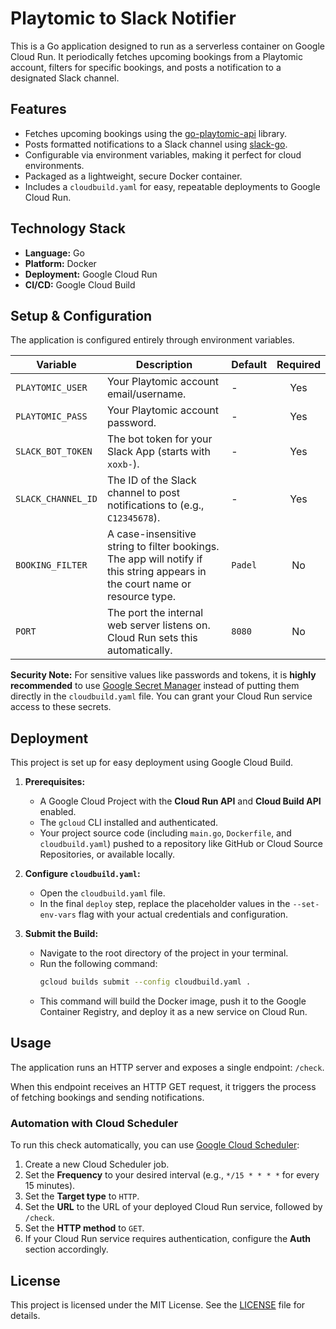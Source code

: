 # Playtomic to Slack Notifier

This is a Go application designed to run as a serverless container on Google Cloud Run. It periodically fetches upcoming bookings from a Playtomic account, filters for specific bookings, and posts a notification to a designated Slack channel.

## Features

-   Fetches upcoming bookings using the [go-playtomic-api](https://github.com/rafa-garcia/go-playtomic-api) library.
-   Posts formatted notifications to a Slack channel using [slack-go](https://github.com/slack-go/slack).
-   Configurable via environment variables, making it perfect for cloud environments.
-   Packaged as a lightweight, secure Docker container.
-   Includes a `cloudbuild.yaml` for easy, repeatable deployments to Google Cloud Run.

## Technology Stack

-   **Language:** Go
-   **Platform:** Docker
-   **Deployment:** Google Cloud Run
-   **CI/CD:** Google Cloud Build

## Setup & Configuration

The application is configured entirely through environment variables.

| Variable           | Description                                                                                              | Default | Required |
| ------------------ | -------------------------------------------------------------------------------------------------------- | ------- | :------: |
| `PLAYTOMIC_USER`   | Your Playtomic account email/username.                                                                   | -       |   Yes    |
| `PLAYTOMIC_PASS`   | Your Playtomic account password.                                                                         | -       |   Yes    |
| `SLACK_BOT_TOKEN`  | The bot token for your Slack App (starts with `xoxb-`).                                                  | -       |   Yes    |
| `SLACK_CHANNEL_ID` | The ID of the Slack channel to post notifications to (e.g., `C12345678`).                                | -       |   Yes    |
| `BOOKING_FILTER`   | A case-insensitive string to filter bookings. The app will notify if this string appears in the court name or resource type. | `Padel` |    No    |
| `PORT`             | The port the internal web server listens on. Cloud Run sets this automatically.                          | `8080`  |    No    |

**Security Note:** For sensitive values like passwords and tokens, it is **highly recommended** to use [Google Secret Manager](https://cloud.google.com/secret-manager) instead of putting them directly in the `cloudbuild.yaml` file. You can grant your Cloud Run service access to these secrets.

## Deployment

This project is set up for easy deployment using Google Cloud Build.

1.  **Prerequisites:**
    * A Google Cloud Project with the **Cloud Run API** and **Cloud Build API** enabled.
    * The `gcloud` CLI installed and authenticated.
    * Your project source code (including `main.go`, `Dockerfile`, and `cloudbuild.yaml`) pushed to a repository like GitHub or Cloud Source Repositories, or available locally.

2.  **Configure `cloudbuild.yaml`:**
    * Open the `cloudbuild.yaml` file.
    * In the final `deploy` step, replace the placeholder values in the `--set-env-vars` flag with your actual credentials and configuration.

3.  **Submit the Build:**
    * Navigate to the root directory of the project in your terminal.
    * Run the following command:
        ```bash
        gcloud builds submit --config cloudbuild.yaml .
        ```
    * This command will build the Docker image, push it to the Google Container Registry, and deploy it as a new service on Cloud Run.

## Usage

The application runs an HTTP server and exposes a single endpoint: `/check`.

When this endpoint receives an HTTP GET request, it triggers the process of fetching bookings and sending notifications.

### Automation with Cloud Scheduler

To run this check automatically, you can use [Google Cloud Scheduler](https://cloud.google.com/scheduler):

1.  Create a new Cloud Scheduler job.
2.  Set the **Frequency** to your desired interval (e.g., `*/15 * * * *` for every 15 minutes).
3.  Set the **Target type** to `HTTP`.
4.  Set the **URL** to the URL of your deployed Cloud Run service, followed by `/check`.
5.  Set the **HTTP method** to `GET`.
6.  If your Cloud Run service requires authentication, configure the **Auth** section accordingly.

## License

This project is licensed under the MIT License. See the [LICENSE](LICENSE) file for details.